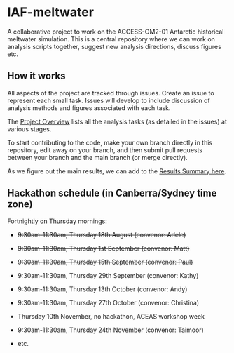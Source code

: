 # IAF-meltwater

A collaborative project to work on the ACCESS-OM2-01 Antarctic historical meltwater simulation. This is a central repository where we can work on analysis scripts together, suggest new analysis directions, discuss figures etc.

## How it works
All aspects of the project are tracked through issues. Create an issue to represent each small task. Issues will develop to include discussion of analysis methods and figures associated with each task.

The [Project Overview](https://github.com/users/adele157/projects/1/views/1) lists all the analysis tasks (as detailed in the issues) at various stages.

To start contributing to the code, make your own branch directly in this repository, edit away on your branch, and then submit pull requests between your branch and the main branch (or merge directly).

As we figure out the main results, we can add to the [Results Summary here](https://github.com/adele157/IAF-meltwater/blob/main/Results_summary.md).

## Hackathon schedule (in Canberra/Sydney time zone)

Fortnightly on Thursday mornings:

  * ~~9:30am-11:30am, Thursday 18th August (convenor: Adele)~~
 
  * ~~9:30am-11:30am, Thursday 1st September (convenor: Matt)~~
  
  * ~~9:30am-11:30am, Thursday 15th September (convenor: Paul)~~
    
  * 9:30am-11:30am, Thursday 29th September (convenor: Kathy)
      
  * 9:30am-11:30am, Thursday 13th October (convenor: Andy)
  
  * 9:30am-11:30am, Thursday 27th October (convenor: Christina)

  * Thursday 10th November, no hackathon, ACEAS workshop week
  
  * 9:30am-11:30am, Thursday 24th November (convenor: Taimoor)
  
  * etc.

